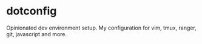 # dotconfig
Opinionated dev environment setup. My configuration for vim, tmux, ranger, git, javascript and more.

